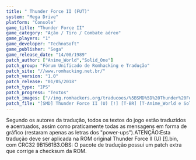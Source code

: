 ```yaml
---
title: " Thunder Force II (FUT)"
system: "Mega Drive"
platform: "Console"
game_title: "Thunder Force II"
game_category: "Ação / Tiro / Combate aéreo"
game_players: "1"
game_developer: "TechnoSoft"
game_publisher: "Sega"
game_release_date: "14/08/1989"
patch_author: ["Anime_World","Solid_One"]
patch_group: "Fórum Unificado de Romhacking e Tradução"
patch_site: "//www.romhacking.net.br/"
patch_version: "1.0"
patch_release: "01/05/2018"
patch_type: "IPS"
patch_progress: "Textos"
patch_images: ["//img.romhackers.org/traducoes/%5BSMD%5D%20Thunder%20Force%20II%20-%20FUT%20-%201.png","//img.romhackers.org/traducoes/%5BSMD%5D%20Thunder%20Force%20II%20-%20FUT%20-%202.png","//img.romhackers.org/traducoes/%5BSMD%5D%20Thunder%20Force%20II%20-%20FUT%20-%203.png"]
patch_file: "[SMD] Thunder Force II (U) [!] [T-BR] [T-Anime_World e Solid_One G-FUT] [V-1.0 A-2018].zip"
---
```

Segundo os autores da tradução, todos os textos do jogo estão traduzidos e acentuados, assim como praticamente todas as mensagens em forma de gráfico (restaram apenas as letras dos "power-ups").ATENÇÃO:Esta tradução deve ser aplicada na ROM original Thunder Force II (U) [!].bin, com CRC32 9B1561B3.OBS: O pacote de tradução possui um patch extra que corrige a checksum da ROM.